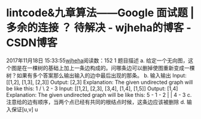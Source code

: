 # lintcode&九章算法——Google 面试题 | 多余的连接 ？ 待解决 - wjheha的博客 - CSDN博客
2017年11月18日 15:33:55[wjheha](https://me.csdn.net/wjheha)阅读数：152
1 题目描述
a. 给定一个无向图，这个图是在一棵树的基础上加上一条边构成的。问哪条边可以删掉使图重新变成一棵树？如果有多个答案那么输出输入的边中最后出现的那条。
b. 输入输出 
Input: [[1,2], [1,3], [2,3]] 
Output: [2,3] 
Explanation: The given undirected graph will be like this:
1 
/ \ 
2 - 3
Input: [[1,2], [2,3], [3,4], [1,4], [1,5]] 
Output: [1,4] 
Explanation: The given undirected graph will be like this:
5 - 1 - 2 
      |   | 
     4 - 3
c. 注意给的边有顺序，当两个点已经有共同的根结点时候，这条边应该被删除
d. 输入保证[u,v] u
